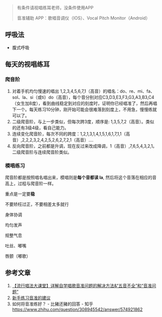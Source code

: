 > 有条件请视唱练耳老师，没条件使用APP
>
> 音准辅助 APP：歌唱音调仪（IOS）、Vocal Pitch Monitor（Android）

## 呼吸法

- 腹式呼吸





## 每天的视唱练耳

### 爬音阶

1. 对着手机均匀慢速的唱出 1,2,3,4,5,6,7,1（高音）的唱名：do、re、mi、fa、sol、la、si（或ti）do（高音），每个音分别对应C3,D3,E3,F3,G3,A3,B3,C4（女生加8度），看到曲线稳定到对应的刻度时，证明你已经唱准了，然后再唱下一个。每天练习10分钟，刚开始可能会很难落到刻度上，不用急，慢慢练就可以了。
2. 二级爬音阶，与上一步类似，但每次跨3度，顺序是: 1,3,5,7,2（高音）。类似的还有3级4级，看自己能力。
3. 连续变化爬音阶，每次不同的跨度：1,2,1,3,1,4,1,5,1,6,1,7,1,1（高音）,2,2,2,3,2,4,2,5,2,6,2,7,2,1（高音）....
4. 反向爬音阶，之前都是升调，现在反过来改成降调，1（高音）,7,6,5,4,3,2,1。二级爬音阶与连续爬音阶类似。

### 模唱练习

爬音阶都是按照唱名唱出来，模唱则是**每个音都读 la**, 然后将这个音落在相应的音高上，过程与爬音阶一样。

重点是一定要**稳**



不要矫枉过正，不要相差太多就行

身体协调

均匀发声



规整气息

吐丝、嘟嘴

唇颤（嘟歌）





## 参考文章

1. [【流行唱法大课堂】详解自学唱歌音准问题的解决方法&“五音不全”和“音准问题”](https://www.bilibili.com/video/BV1Nm4y1D7Hc)
2. [新手练习音准的建议](https://zhuanlan.zhihu.com/p/331681417)
3. 如何将音准练好？ - 比豬还豬的回答 - 知乎 https://www.zhihu.com/question/308945542/answer/574921862